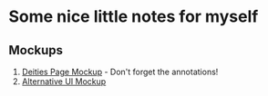 # Some nice little notes for myself

## Mockups

  1. [Deities Page Mockup](https://wireframe.cc/TmvVaj) - Don't forget the annotations!
  2. [Alternative UI Mockup](https://wireframe.cc/VAjrN2)

